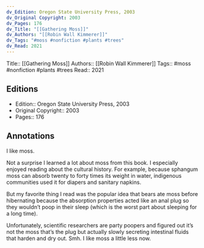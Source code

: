 ```yaml
---
dv_Edition: Oregon State University Press, 2003
dv_Original Copyright: 2003
dv_Pages: 176
dv_Title: "[[Gathering Moss]]"
dv_Authors: "[[Robin Wall Kimmerer]]"
dv_Tags: "#moss #nonfiction #plants #trees"
dv_Read: 2021
---
```

Title::  [[Gathering Moss]]
Authors::  [[Robin Wall Kimmerer]]
Tags::  #moss #nonfiction #plants #trees
Read::  2021

## Editions
- Edition::  Oregon State University Press, 2003
- Original Copyright::  2003
- Pages::  176

## Annotations

  
I like moss.   
  
Not a surprise I learned a lot about moss from this book. I especially enjoyed reading about the cultural history. For example, because sphangum moss can absorb twenty to forty times its weight in water, indigenous communities used it for diapers and sanitary napkins.  
  
But my favorite thing I read was the popular idea that bears ate moss before hibernating because the absorption properties acted like an anal plug so they wouldn’t poop in their sleep (which is the worst part about sleeping for a long time).   
  
Unfortunately, scientific researchers are party poopers and figured out it’s not the moss that’s the plug but actually slowly secreting intestinal fluids that harden and dry out. Smh. I like moss a little less now.